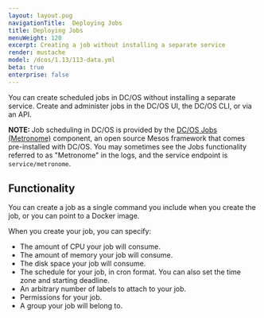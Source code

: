 ```yaml
---
layout: layout.pug
navigationTitle:  Deploying Jobs
title: Deploying Jobs
menuWeight: 120
excerpt: Creating a job without installing a separate service
render: mustache
model: /dcos/1.13/113-data.yml
beta: true
enterprise: false
---
```


You can create scheduled jobs in DC/OS without installing a separate service. Create and administer jobs in the DC/OS UI, the DC/OS CLI, or via an API.

<p class="message--note"><strong>NOTE: </strong>Job scheduling in DC/OS is provided by the <a href="https://github.com/dcos/metronome">DC/OS Jobs (Metronome)</a> component, an open source Mesos framework that comes pre-installed with DC/OS. You may sometimes see the Jobs functionality referred to as "Metronome" in the logs, and the service endpoint is <code>service/metronome</code>.</p>

## Functionality

You can create a job as a single command you include when you create the job, or you can point to a Docker image.

When you create your job, you can specify:

* The amount of CPU your job will consume.
* The amount of memory your job will consume.
* The disk space your job will consume.
* The schedule for your job, in cron format. You can also set the time zone and starting deadline.
* An arbitrary number of labels to attach to your job.
* Permissions for your job.
* A group your job will belong to.

